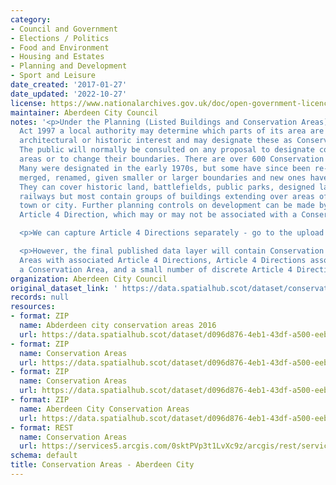```yaml
---
category:
- Council and Government
- Elections / Politics
- Food and Environment
- Housing and Estates
- Planning and Development
- Sport and Leisure
date_created: '2017-01-27'
date_updated: '2022-10-27'
license: https://www.nationalarchives.gov.uk/doc/open-government-licence/version/3/
maintainer: Aberdeen City Council
notes: '<p>Under the Planning (Listed Buildings and Conservation Areas) (Scotland)
  Act 1997 a local authority may determine which parts of its area are of special
  architectural or historic interest and may designate these as Conservation Areas.
  The public will normally be consulted on any proposal to designate conservation
  areas or to change their boundaries. There are over 600 Conservation Areas in Scotland.
  Many were designated in the early 1970s, but some have since been re-designated,
  merged, renamed, given smaller or larger boundaries and new ones have been added.
  They can cover historic land, battlefields, public parks, designed landscapes or
  railways but most contain groups of buildings extending over areas of a village,
  town or city. Further planning controls on development can be made by way of an
  Article 4 Direction, which may or may not be associated with a Conservation Area.</p>

  <p>We can capture Article 4 Directions separately - go to the upload for that data.</p>

  <p>However, the final published data layer will contain Conservation Areas, Conservation
  Areas with associated Article 4 Directions, Article 4 Directions associated with
  a Conservation Area, and a small number of discrete Article 4 Direction areas.</p>'
organization: Aberdeen City Council
original_dataset_link: ' https://data.spatialhub.scot/dataset/conservation_areas-ac'
records: null
resources:
- format: ZIP
  name: Abderdeen city conservation areas 2016
  url: https://data.spatialhub.scot/dataset/d096d876-4eb1-43df-a500-eebdafadc173/resource/9754f2e6-60f1-44a0-960d-b4725d316233/download/conservationareasis.zip
- format: ZIP
  name: Conservation Areas
  url: https://data.spatialhub.scot/dataset/d096d876-4eb1-43df-a500-eebdafadc173/resource/41f1de69-1447-4ca7-9d73-655a53a6de72/download/conservation_areas.zip
- format: ZIP
  name: Conservation Areas
  url: https://data.spatialhub.scot/dataset/d096d876-4eb1-43df-a500-eebdafadc173/resource/639e7762-6400-4c97-9be9-e74f06af3e73/download/conservation_areas.zip
- format: ZIP
  name: Aberdeen City Conservation Areas
  url: https://data.spatialhub.scot/dataset/d096d876-4eb1-43df-a500-eebdafadc173/resource/6c0f33e4-b8d4-4f5e-a1ee-f078c836bb5e/download/conservation_areas.zip
- format: REST
  name: Conservation Areas
  url: https://services5.arcgis.com/0sktPVp3t1LvXc9z/arcgis/rest/services/Conservation_Areas/FeatureServer
schema: default
title: Conservation Areas - Aberdeen City
---
```

